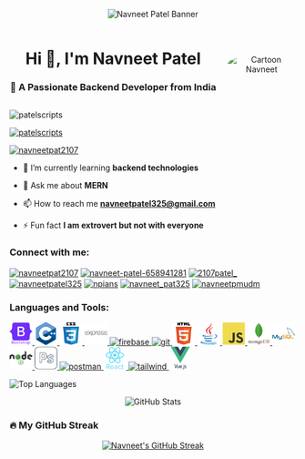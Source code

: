 <p align="center">
  <img src="https://user-images.githubusercontent.com/65373279/148280039-301b677b-74e7-49f8-af75-15e7c9253d74.png" alt="Navneet Patel Banner" />
</p>

<div align="center" style="display: flex; align-items: center; justify-content: center; gap: 20px;">
  <div>
    <h1>Hi 👋, I'm Navneet Patel</h1>
    <h3>🚀 A Passionate Backend Developer from India </h3>
  </div>
  <img src="https://img.freepik.com/free-vector/hacker-operating-laptop-cartoon-icon-illustration-technology-icon-concept-isolated-flat-cartoon-style_138676-2387.jpg?semt=ais_hybrid&w=740" alt="Cartoon Navneet" width="120" style="border-radius: 50%;" />
</div>

<p align="left"> <img src="https://komarev.com/ghpvc/?username=patelscripts&label=Profile%20views&color=0e75b6&style=flat" alt="patelscripts" /> </p>

<p align="left"> <a href="https://github.com/ryo-ma/github-profile-trophy"><img src="https://github-profile-trophy.vercel.app/?username=patelscripts" alt="patelscripts" /></a> </p>

<p align="left"> <a href="https://twitter.com/navneetpat2107" target="blank"><img src="https://img.shields.io/twitter/follow/navneetpat2107?logo=twitter&style=for-the-badge" alt="navneetpat2107" /></a> </p>

- 🌱 I’m currently learning **backend technologies**

- 💬 Ask me about **MERN**

- 📫 How to reach me **navneetpatel325@gmail.com**

- ⚡ Fun fact **I am extrovert but not with everyone**

<h3 align="left">Connect with me:</h3>
<p align="left">
<a href="https://twitter.com/navneetpat2107" target="blank"><img align="center" src="https://raw.githubusercontent.com/rahuldkjain/github-profile-readme-generator/master/src/images/icons/Social/twitter.svg" alt="navneetpat2107" height="30" width="40" /></a>
<a href="https://linkedin.com/in/navneet-patel-658941281" target="blank"><img align="center" src="https://raw.githubusercontent.com/rahuldkjain/github-profile-readme-generator/master/src/images/icons/Social/linked-in-alt.svg" alt="navneet-patel-658941281" height="30" width="40" /></a>
<a href="https://instagram.com/2107patel_" target="blank"><img align="center" src="https://raw.githubusercontent.com/rahuldkjain/github-profile-readme-generator/master/src/images/icons/Social/instagram.svg" alt="2107patel_" height="30" width="40" /></a>
<a href="https://www.hackerrank.com/navneetpatel325" target="blank"><img align="center" src="https://raw.githubusercontent.com/rahuldkjain/github-profile-readme-generator/master/src/images/icons/Social/hackerrank.svg" alt="navneetpatel325" height="30" width="40" /></a>
<a href="https://codeforces.com/profile/npians" target="blank"><img align="center" src="https://raw.githubusercontent.com/rahuldkjain/github-profile-readme-generator/master/src/images/icons/Social/codeforces.svg" alt="npians" height="30" width="40" /></a>
<a href="https://www.leetcode.com/navneet_pat325" target="blank"><img align="center" src="https://raw.githubusercontent.com/rahuldkjain/github-profile-readme-generator/master/src/images/icons/Social/leet-code.svg" alt="navneet_pat325" height="30" width="40" /></a>
<a href="https://auth.geeksforgeeks.org/user/navneetpmudm" target="blank"><img align="center" src="https://raw.githubusercontent.com/rahuldkjain/github-profile-readme-generator/master/src/images/icons/Social/geeks-for-geeks.svg" alt="navneetpmudm" height="30" width="40" /></a>
</p>

<h3 align="left">Languages and Tools:</h3>
<p align="left"> <a href="https://getbootstrap.com" target="_blank" rel="noreferrer"> <img src="https://raw.githubusercontent.com/devicons/devicon/master/icons/bootstrap/bootstrap-plain-wordmark.svg" alt="bootstrap" width="40" height="40"/> </a> <a href="https://www.w3schools.com/cpp/" target="_blank" rel="noreferrer"> <img src="https://raw.githubusercontent.com/devicons/devicon/master/icons/cplusplus/cplusplus-original.svg" alt="cplusplus" width="40" height="40"/> </a> <a href="https://www.w3schools.com/css/" target="_blank" rel="noreferrer"> <img src="https://raw.githubusercontent.com/devicons/devicon/master/icons/css3/css3-original-wordmark.svg" alt="css3" width="40" height="40"/> </a> <a href="https://expressjs.com" target="_blank" rel="noreferrer"> <img src="https://raw.githubusercontent.com/devicons/devicon/master/icons/express/express-original-wordmark.svg" alt="express" width="40" height="40"/> </a> <a href="https://firebase.google.com/" target="_blank" rel="noreferrer"> <img src="https://www.vectorlogo.zone/logos/firebase/firebase-icon.svg" alt="firebase" width="40" height="40"/> </a> <a href="https://git-scm.com/" target="_blank" rel="noreferrer"> <img src="https://www.vectorlogo.zone/logos/git-scm/git-scm-icon.svg" alt="git" width="40" height="40"/> </a> <a href="https://www.w3.org/html/" target="_blank" rel="noreferrer"> <img src="https://raw.githubusercontent.com/devicons/devicon/master/icons/html5/html5-original-wordmark.svg" alt="html5" width="40" height="40"/> </a> <a href="https://www.java.com" target="_blank" rel="noreferrer"> <img src="https://raw.githubusercontent.com/devicons/devicon/master/icons/java/java-original.svg" alt="java" width="40" height="40"/> </a> <a href="https://developer.mozilla.org/en-US/docs/Web/JavaScript" target="_blank" rel="noreferrer"> <img src="https://raw.githubusercontent.com/devicons/devicon/master/icons/javascript/javascript-original.svg" alt="javascript" width="40" height="40"/> </a> <a href="https://www.mongodb.com/" target="_blank" rel="noreferrer"> <img src="https://raw.githubusercontent.com/devicons/devicon/master/icons/mongodb/mongodb-original-wordmark.svg" alt="mongodb" width="40" height="40"/> </a> <a href="https://www.mysql.com/" target="_blank" rel="noreferrer"> <img src="https://raw.githubusercontent.com/devicons/devicon/master/icons/mysql/mysql-original-wordmark.svg" alt="mysql" width="40" height="40"/> </a> <a href="https://nodejs.org" target="_blank" rel="noreferrer"> <img src="https://raw.githubusercontent.com/devicons/devicon/master/icons/nodejs/nodejs-original-wordmark.svg" alt="nodejs" width="40" height="40"/> </a> <a href="https://www.photoshop.com/en" target="_blank" rel="noreferrer"> <img src="https://raw.githubusercontent.com/devicons/devicon/master/icons/photoshop/photoshop-line.svg" alt="photoshop" width="40" height="40"/> </a> <a href="https://postman.com" target="_blank" rel="noreferrer"> <img src="https://www.vectorlogo.zone/logos/getpostman/getpostman-icon.svg" alt="postman" width="40" height="40"/> </a> <a href="https://reactjs.org/" target="_blank" rel="noreferrer"> <img src="https://raw.githubusercontent.com/devicons/devicon/master/icons/react/react-original-wordmark.svg" alt="react" width="40" height="40"/> </a> <a href="https://tailwindcss.com/" target="_blank" rel="noreferrer"> <img src="https://www.vectorlogo.zone/logos/tailwindcss/tailwindcss-icon.svg" alt="tailwind" width="40" height="40"/> </a> <a href="https://vuejs.org/" target="_blank" rel="noreferrer"> <img src="https://raw.githubusercontent.com/devicons/devicon/master/icons/vuejs/vuejs-original-wordmark.svg" alt="vuejs" width="40" height="40"/> </a> </p>
<!-- Language Stats -->
<p align="left">
  <img src="https://github-readme-stats.vercel.app/api/top-langs?username=patelscripts&show_icons=true&locale=en&layout=compact&theme=tokyonight" alt="Top Languages" />
</p>

<!-- Main GitHub Stats -->
<p align="center">
  <img src="https://github-readme-stats.vercel.app/api?username=patelscripts&show_icons=true&locale=en&theme=tokyonight" alt="GitHub Stats" />
</p>

<!-- Streak Stats -->
### 🔥 My GitHub Streak

<p align="center">
  <a href="https://github.com/patelscripts">
    <img src="https://github-readme-streak-stats.herokuapp.com/?user=patelscripts&theme=tokyonight&hide_border=false" alt="Navneet's GitHub Streak" />
  </a>
</p>



